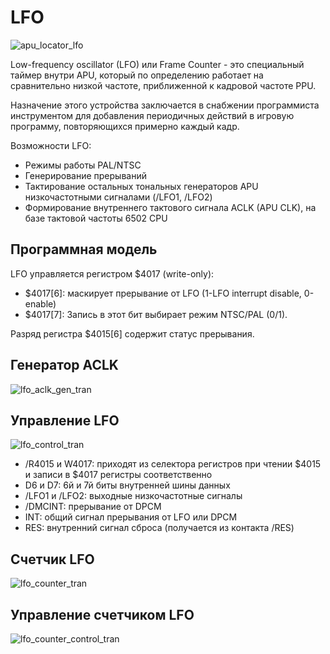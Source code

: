 # LFO

![apu_locator_lfo](/BreakingNESWiki/imgstore/apu/apu_locator_lfo.jpg)

Low-frequency oscillator (LFO) или Frame Counter - это специальный таймер внутри APU, который по определению работает на сравнительно низкой частоте, приближенной к кадровой частоте PPU.

Назначение этого устройства заключается в снабжении программиста инструментом для добавления периодичных действий в игровую программу, повторяющихся примерно каждый кадр.

Возможности LFO:
- Режимы работы PAL/NTSC
- Генерирование прерываний
- Тактирование остальных тональных генераторов APU низкочастотными сигналами (/LFO1, /LFO2)
- Формирование внутреннего тактового сигнала ACLK (APU CLK), на базе тактовой частоты 6502 CPU

## Программная модель

LFO управляется регистром $4017 (write-only):
- $4017\[6\]: маскирует прерывание от LFO (1-LFO interrupt disable, 0-enable)
- $4017\[7\]: Запись в этот бит выбирает режим NTSC/PAL (0/1).

Разряд регистра $4015\[6\] содержит статус прерывания.

## Генератор ACLK

![lfo_aclk_gen_tran](/BreakingNESWiki/imgstore/apu/lfo_aclk_gen_tran.jpg)

## Управление LFO

![lfo_control_tran](/BreakingNESWiki/imgstore/apu/lfo_control_tran.jpg)

- /R4015 и W4017: приходят из селектора регистров при чтении $4015 и записи в $4017 регистры соответственно
- D6 и D7: 6й и 7й биты внутренней шины данных
- /LFO1 и /LFO2: выходные низкочастотные сигналы
- /DMCINT: прерывание от DPCM
- INT: общий сигнал прерывания от LFO или DPCM
- RES: внутренний сигнал сброса (получается из контакта /RES)

## Счетчик LFO

![lfo_counter_tran](/BreakingNESWiki/imgstore/apu/lfo_counter_tran.jpg)

## Управление счетчиком LFO

![lfo_counter_control_tran](/BreakingNESWiki/imgstore/apu/lfo_counter_control_tran.jpg)
